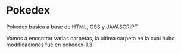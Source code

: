 # Pokedex
Pokedex basica a base de HTML, CSS y JAVASCRIPT

Vamos a encontrar varias carpetas, la ultima carpeta en la cual hubo modificaciones fue en pokedex-1.3
